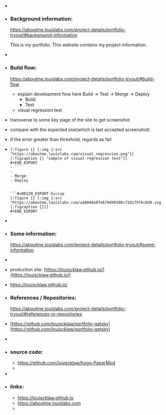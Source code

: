 -
- ### Background information:
  https://aboutme.louislabs.com/project-details/portfolio-tryout/#background-information
  
  This is my portfolio.
  This website contains my project information.
-
- ### Build flow:
  https://aboutme.louislabs.com/project-details/portfolio-tryout/#build-flow
	- explain development flow here
	  Build -> Test -> Merge -> Deploy
		- Build
		- Test
	- visual regression test
- transverse to some key page of the site to get screenshot
- compare with the expected one(which is last accepted screenshot)
- if the error greater than threshold, regards as fail
- ```#+BEGIN_EXPORT hiccup
  [:figure {} [:img {:src "https://aboutme.louislabs.com/visual_regression.png"}] [:figcaption {} "sample of visual regression test"]]
  #+END_EXPORT
  - ```
  -
  - Merge
  - Deploy
  
  
  ```#+BEGIN_EXPORT hiccup
  [:figure {} [:img {:src "https://aboutme.louislabs.com/aa0046e8fe670d49100c7281f976c0d9.svg"}] [:figcaption {}]]
  #+END_EXPORT
-
- ### Some information:
  https://aboutme.louislabs.com/project-details/portfolio-tryout/#some-information
-
- production site: [https://louiscklaw.github.io/](https://louiscklaw.github.io/)
- https://louiscklaw.github.io/
- ### References / Repositories:
  https://aboutme.louislabs.com/project-details/portfolio-tryout/#references-or-repositories
- [https://github.com/louiscklaw/portfolio-gatsby](https://github.com/louiscklaw/portfolio-gatsby)
-
- ### source code:
	- https://github.com/louiscklaw/hugo-PaperMod
	-
-
- ### links:
	- https://louiscklaw.github.io
	- https://aboutme.louislabs.com
	-